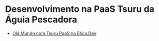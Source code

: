 # Desenvolvimento na PaaS Tsuru da Águia Pescadora

- [Olá Mundo com Tsuru PaaS na Etica.Dev](../ola-mundo/)